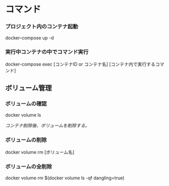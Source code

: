 # コマンド

### プロジェクト内のコンテナ起動  
docker-compose up -d  

### 実行中コンテナの中でコマンド実行  
docker-compose exec [コンテナID or コンテナ名] [コンテナ内で実行するコマンド]  

## ボリューム管理

### ボリュームの確認  
docker volume ls    

*コンテナ削除後、ボリュームを削除する。*  

### ボリュームの削除  
docker volume rm [ボリューム名]

### ボリュームの全削除  
docker volume rm $(docker volume ls -qf dangling=true)

